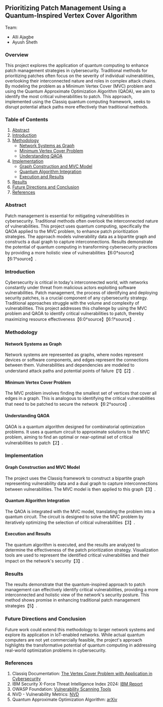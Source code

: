## Prioritizing Patch Management Using a Quantum-Inspired Vertex Cover Algorithm

Team:
- Alli Ajagbe
- Ayush Sheth

### Overview
This project explores the application of quantum computing to enhance patch management strategies in cybersecurity. Traditional methods for prioritizing patches often focus on the severity of individual vulnerabilities, overlooking their interconnected nature and roles in complex attack chains. By modeling the problem as a Minimum Vertex Cover (MVC) problem and using the Quantum Approximate Optimization Algorithm (QAOA), we aim to identify the most critical vulnerabilities to patch. This approach, implemented using the Classiq quantum computing framework, seeks to disrupt potential attack paths more effectively than traditional methods.

### Table of Contents
1. [Abstract](#abstract)
2. [Introduction](#introduction)
3. [Methodology](#methodology)
   - [Network Systems as Graph](#network-systems-as-graph)
   - [Minimum Vertex Cover Problem](#minimum-vertex-cover-problem)
   - [Understanding QAOA](#understanding-qaoa)
4. [Implementation](#implementation)
   - [Graph Construction and MVC Model](#graph-construction-and-mvc-model)
   - [Quantum Algorithm Integration](#quantum-algorithm-integration)
   - [Execution and Results](#execution-and-results)
5. [Results](#results)
6. [Future Directions and Conclusion](#future-directions-and-conclusion)
7. [References](#references)

### Abstract
Patch management is essential for mitigating vulnerabilities in cybersecurity. Traditional methods often overlook the interconnected nature of vulnerabilities. This project uses quantum computing, specifically the QAOA applied to the MVC problem, to enhance patch prioritization strategies. The approach models vulnerability data as a bipartite graph and constructs a dual graph to capture interconnections. Results demonstrate the potential of quantum computing in transforming cybersecurity practices by providing a more holistic view of vulnerabilities【6:0†source】【6:1†source】.

### Introduction
Cybersecurity is critical in today's interconnected world, with networks constantly under threat from malicious actors exploiting software vulnerabilities. Patch management, the process of identifying and deploying security patches, is a crucial component of any cybersecurity strategy. Traditional approaches struggle with the volume and complexity of vulnerabilities. This project addresses this challenge by using the MVC problem and QAOA to identify critical vulnerabilities to patch, thereby maximizing resource effectiveness【6:0†source】【6:1†source】.

### Methodology
#### Network Systems as Graph
Network systems are represented as graphs, where nodes represent devices or software components, and edges represent the connections between them. Vulnerabilities and dependencies are modeled to understand attack paths and potential points of failure【1】【2】.

#### Minimum Vertex Cover Problem
The MVC problem involves finding the smallest set of vertices that cover all edges in a graph. This is analogous to identifying the critical vulnerabilities that need to be patched to secure the network【6:2†source】.

#### Understanding QAOA
QAOA is a quantum algorithm designed for combinatorial optimization problems. It uses a quantum circuit to approximate solutions to the MVC problem, aiming to find an optimal or near-optimal set of critical vulnerabilities to patch【2】.

### Implementation
#### Graph Construction and MVC Model
The project uses the Classiq framework to construct a bipartite graph representing vulnerability data and a dual graph to capture interconnections between vulnerabilities. The MVC model is then applied to this graph【3】.

#### Quantum Algorithm Integration
The QAOA is integrated with the MVC model, translating the problem into a quantum circuit. The circuit is designed to solve the MVC problem by iteratively optimizing the selection of critical vulnerabilities【3】.

#### Execution and Results
The quantum algorithm is executed, and the results are analyzed to determine the effectiveness of the patch prioritization strategy. Visualization tools are used to represent the identified critical vulnerabilities and their impact on the network's security【3】.

### Results
The results demonstrate that the quantum-inspired approach to patch management can effectively identify critical vulnerabilities, providing a more interconnected and holistic view of the network's security posture. This method shows promise in enhancing traditional patch management strategies【5】.

### Future Directions and Conclusion
Future work could extend this methodology to larger network systems and explore its application in IoT-enabled networks. While actual quantum computers are not yet commercially feasible, the project's approach highlights the transformative potential of quantum computing in addressing real-world optimization problems in cybersecurity.

### References
1. Classiq Documentation: [The Vertex Cover Problem with Application in Cybersecurity](https://docs.classiq.io/latest/explore/applications/cybersecurity/patching_management/patching_management/)
2. IBM Security X-Force Threat Intelligence Index 2024: [IBM Report](https://www.ibm.com/reports/threat-intelligence)
3. OWASP Foundation: [Vulnerability Scanning Tools](https://owasp.org/www-community/Vulnerability_Scanning_Tools)
4. NVD - Vulnerability Metrics: [NVD](https://nvd.nist.gov/vuln-metrics/cvss)
5. Quantum Approximate Optimization Algorithm: [arXiv](https://doi.org/10.48550/arxiv.1411.4028)
